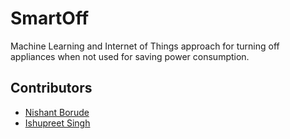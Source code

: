 # SmartOff
Machine Learning and Internet of Things approach for turning off appliances when not used for saving power consumption.


## Contributors
* [Nishant Borude](https://github.com/nishantborude/)
* [Ishupreet Singh](https://github.com/ishusing)

